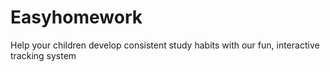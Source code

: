 # Easyhomework
Help your children develop consistent study habits with our fun, interactive tracking system
